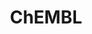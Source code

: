 ---
bigquery: https://console.cloud.google.com/bigquery?p=patents-public-data&d=ebi_chembl&page=dataset
citation: '"The ChEMBL database in 2017." Anna Gaulton, Anne Hersey, Michał Nowotka,
  A Patrícia Bento, Jon Chambers, David Mendez, Prudence Mutowo, Francis Atkinson,
  Louisa J Bellis, Elena Cibrián-Uhalte, Mark Davies, Nathan Dedman, Anneli Karlsson,
  María Paula Magariños, John P Overington, George Papadatos, Ines Smit, Andrew R
  Leach Nucleic acids Research (2017) 45 (Database Issue), D945-D954'
contributors: European Bioinformatics Institute
cost: None
description: ChEMBL Data is a manually curated database of small molecules used in
  drug discovery, including information about existing patented drugs.
documentation: 'schema: https://www.ebi.ac.uk/chembl/db_schema


  '
last_edit: 04/09/2022, 17:26:12
location: https://console.cloud.google.com/marketplace/product/google_patents_public_datasets/chembl
maintained_by: EMBL-EBI, an outstation of European Molecular Biology Laboratory
related_publications: '

  ChEMBL: towards direct deposition of bioassay data.


  Mendez D, Gaulton A, Bento AP, Chambers J, De Veij M, Félix E, Magariños MP, Mosquera
  JF, Mutowo P, Nowotka M, Gordillo-Marañón M, Hunter F, Junco L, Mugumbate G, Rodriguez-Lopez
  M, Atkinson F, Bosc N, Radoux CJ, Segura-Cabrera A, Hersey A, Leach AR.


  — Nucleic Acids Res. 2019; 47(D1):D930-D940. doi: 10.1093/nar/gky1075

  '
schema_fields:
- molecular_species
- indication_class
- title
- ddd_value
- parent_type
- chebi_par_id
- targrel_id
- creation_date
- standard_relation
- go_id
- ad_type
- component_id
- nda_type
- level5
- standard_type
- published_relation
- smarts
- approval_date
- withdrawn_year
- target_type
- patent_expire_date
- upper_value
- db_source
- synonyms
- alert_set_id
- ref_type
- selectivity_comment
- research_stem
- name
- potential_duplicate
- warning_country
- curation_comment
- innovator_company
- cell_name
- ass_cls_map_id
- psa
- tid_fixed
- src_description
- mc_organism
- drug_substance_flag
- rgid
- journal
- active_molregno
- standard_upper_value
- ddd_comment
- active_ingredient
- num_lipinski_ro5_violations
- version
- site_name
- assay_id
- assay_cell_type
- met_conversion
- structure_type
- mol_frac_id
- frac_class_id
- rtb
- compound_name
- cell_source_tax_id
- published_type
- enzyme_name
- l5
- full_molformula
- country
- substrate_record_id
- l3
- year
- assay_class_id
- downgraded
- l8
- doi
- tax_id
- irac_class_id
- previous_company
- tid
- level4
- target_mapping
- db_version
- pathway_id
- molecule_type
- molfile
- type
- sitecomp_id
- aidx
- clo_id
- src_id
- component_type
- irac_code
- l2
- direct_interaction
- annotation
- units
- le
- bei
- abstract
- max_phase
- withdrawn_class
- who_extra
- usan_year
- hba_lipinski
- sequence_md5sum
- compound_key
- applicant_full_name
- short_name
- num_alerts
- standard_flag
- acd_most_apka
- prediction_method
- acd_logp
- idx
- parent_go_id
- usan_stem_definition
- standard_inchi_key
- cl_lincs_id
- mechanism_of_action
- standard_value
- acd_logd
- tissue_id
- enzyme_tid
- l7
- class_level
- record_id
- warning_year
- withdrawn_reason
- job_id
- indref_id
- cell_description
- therapeutic_flag
- entity_type
- level4_description
- met_comment
- usan_substem
- ro3_pass
- warning_id
- action_type
- major_class
- ddd_id
- warning_description
- chirality
- ddd_units
- full_mwt
- comments
- updated_by
- authors
- tbl
- domain_type
- activity_comment
- doc_id
- as_id
- assay_tissue
- efo_id
- trade_name
- comp_go_id
- prod_pat_id
- domain_name
- l1
- path
- polymer_flag
- src_compound_id
- l6
- confidence
- drug_product_flag
- accession
- compd_id
- patent_id
- withdrawn_flag
- mesh_id
- level2_description
- mc_target_name
- site_id
- curated_by
- src_short_name
- assay_category
- mw_freebase
- actsm_id
- stem
- syn_type
- normal_range_min
- mol_atc_id
- hba
- protein_class_desc
- description
- cell_source_tissue
- organism
- normal_range_max
- predbind_id
- qed_weighted
- mc_target_type
- mec_id
- species_group_flag
- alert_id
- binding_site_comment
- assay_tax_id
- end_position
- topical
- level2
- ap_id
- helm_notation
- submission_date
- who_name
- parent_molregno
- log_id
- strength
- last_active
- formulation_id
- bao_format
- black_box_warning
- mc_target_accession
- text_value
- component_synonym
- level1
- pubmed_id
- assay_subcellular_fraction
- mol_hrac_id
- assay_source
- usan_stem
- ref_url
- caloha_id
- cx_logp
- company
- molsyn_id
- protein_class_id
- alogp
- warning_class
- drugind_id
- mc_tax_id
- patent_no
- first_approval
- src_assay_id
- protclasssyn_id
- qudt_units
- activity_count
- oral
- targcomp_id
- label
- bto_id
- target_desc
- result_flag
- volume
- ref_id
- confidence_score
- stem_class
- start_position
- related_tid
- status
- parent_id
- source_domain_id
- standard_inchi
- std_act_id
- natural_product
- ddd_admr
- drug_record_id
- ridx
- patent_use_code
- cx_most_apka
- updated_on
- withdrawn_country
- inorganic_flag
- toid
- hbd
- mw_monoisotopic
- domain_id
- smid
- warning_type
- aromatic_rings
- site_residues
- pchembl_value
- bao_endpoint
- hrac_code
- last_page
- prodrug
- heavy_atoms
- uo_units
- disease_efficacy
- max_phase_for_ind
- parameter_value
- metref_id
- co_stem_id
- assay_test_type
- cell_source_organism
- cellosaurus_id
- cidx
- efo_term
- published_units
- standard_units
- pathway_key
- pref_name
- relation
- domain_description
- relationship_desc
- ingredient
- level3
- first_page
- standard_text_value
- molecular_mechanism
- uberon_id
- met_id
- mechanism_comment
- l4
- cx_most_bpka
- canonical_smiles
- frac_code
- hrac_class_id
- priority
- route
- data_validity_comment
- hbd_lipinski
- protein_class_synonym
- assay_param_id
- acd_most_bpka
- dosed_ingredient
- isoform
- value
- lle
- biocomp_id
- publication_number
- alert_name
- molregno
- mol_irac_id
- first_in_class
- oc_id
- relationship
- chembl_id
- compsyn_id
- class_type
- num_ro5_violations
- parameter_type
- usan_stem_id
- mutation
- atc_code
- metabolite_record_id
- doc_type
- assay_type
- bao_id
- assay_strain
- sequence
- dosage_form
- delist_flag
- cell_id
- homologue
- warnref_id
- cx_logd
- relationship_type
- variant_id
- level1_description
- activity_id
- source
- definition
- published_value
- stat
- mecref_id
- assay_desc
- sei
- subgroup
- issue
- mesh_heading
- availability_type
- cell_ontology_id
- product_id
- entity_id
- comp_class_id
- cpd_str_alert_id
- res_stem_id
- orig_description
- level3_description
- assay_organism
- aspect
- parenteral
- set_name
shortname: chembl
tags:
- biotechnology
- health
- chemical
- bioinformatics
- medical
terms_of_use: CC BY-SA 3.0
title: ChEMBL
uuid: e232a192-965c-4ec9-904c-155b6dfe56c5
---